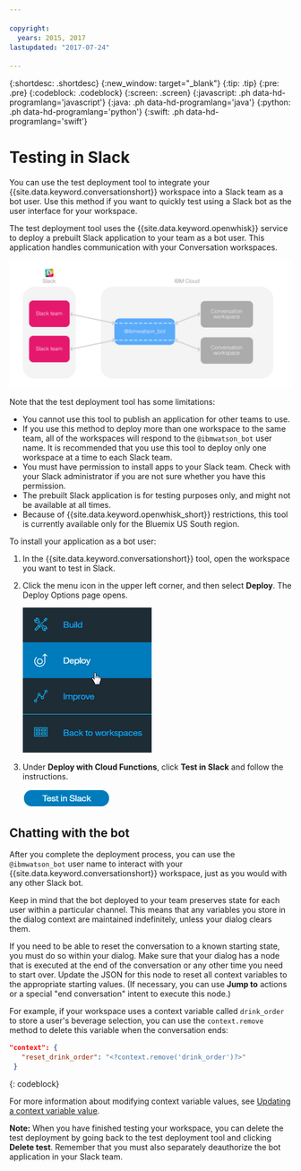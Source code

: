 ```yaml
---

copyright:
  years: 2015, 2017
lastupdated: "2017-07-24"

---
```


{:shortdesc: .shortdesc}
{:new_window: target="_blank"}
{:tip: .tip}
{:pre: .pre}
{:codeblock: .codeblock}
{:screen: .screen}
{:javascript: .ph data-hd-programlang='javascript'}
{:java: .ph data-hd-programlang='java'}
{:python: .ph data-hd-programlang='python'}
{:swift: .ph data-hd-programlang='swift'}

# Testing in Slack

You can use the test deployment tool to integrate your {{site.data.keyword.conversationshort}} workspace into a Slack team as a bot user. Use this method if you want to quickly test using a Slack bot as the user interface for your workspace.

The test deployment tool uses the {{site.data.keyword.openwhisk}} service to deploy a prebuilt Slack application to your team as a bot user. This application handles communication with your Conversation workspaces.

![Test deployment overview diagram](images/testdeploy_diagram.png)

Note that the test deployment tool has some limitations:

- You cannot use this tool to publish an application for other teams to use.
- If you use this method to deploy more than one workspace to the same team, all of the workspaces will respond to the `@ibmwatson_bot` user name. It is recommended that you use this tool to deploy only one workspace at a time to each Slack team.
- You must have permission to install apps to your Slack team. Check with your Slack administrator if you are not sure whether you have this permission.
- The prebuilt Slack application is for testing purposes only, and might not be available at all times.
- Because of {{site.data.keyword.openwhisk_short}} restrictions, this tool is currently available only for the Bluemix US South region.

To install your application as a bot user:

1. In the {{site.data.keyword.conversationshort}} tool, open the workspace you want to test in Slack.
1. Click the menu icon in the upper left corner, and then select **Deploy**. The Deploy Options page opens.

   ![Quick deploy menu option](images/deploy_menu_testdeploy.png)

1. Under **Deploy with Cloud Functions**, click **Test in Slack** and follow the instructions.

   ![Create Slack test button](images/testdeploy_testinslack.png)

## Chatting with the bot

After you complete the deployment process, you can use the `@ibmwatson_bot` user name to interact with your {{site.data.keyword.conversationshort}} workspace, just as you would with any other Slack bot.

Keep in mind that the bot deployed to your team preserves state for each user within a particular channel. This means that any variables you store in the dialog context are maintained indefinitely, unless your dialog clears them.

If you need to be able to reset the conversation to a known starting state, you must do so within your dialog. Make sure that your dialog has a node that is executed at the end of the conversation or any other time you need to start over. Update the JSON for this node to reset all context variables to the appropriate starting values. (If necessary, you can use **Jump to** actions or a special "end conversation" intent to execute this node.)

For example, if your workspace uses a context variable called `drink_order` to store a user's beverage selection, you can use the `context.remove` method to delete this variable when the conversation ends:

```json
"context": {
   "reset_drink_order": "<?context.remove('drink_order')?>"
 }
```
{: codeblock}

For more information about modifying context variable values, see [Updating a context variable value](dialog-build.html#updating-a-context-variable-value).

**Note:** When you have finished testing your workspace, you can delete the test deployment by going back to the test deployment tool and clicking **Delete test**. Remember that you must also separately deauthorize the bot application in your Slack team.